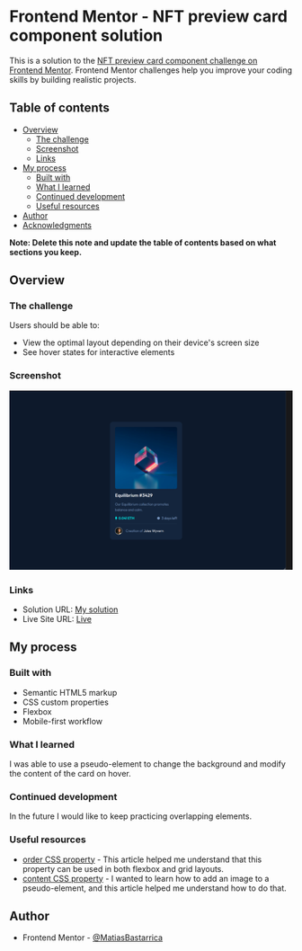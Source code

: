 # Frontend Mentor - NFT preview card component solution

This is a solution to the [NFT preview card component challenge on Frontend Mentor](https://www.frontendmentor.io/challenges/nft-preview-card-component-SbdUL_w0U). Frontend Mentor challenges help you improve your coding skills by building realistic projects.

## Table of contents

- [Overview](#overview)
  - [The challenge](#the-challenge)
  - [Screenshot](#screenshot)
  - [Links](#links)
- [My process](#my-process)
  - [Built with](#built-with)
  - [What I learned](#what-i-learned)
  - [Continued development](#continued-development)
  - [Useful resources](#useful-resources)
- [Author](#author)
- [Acknowledgments](#acknowledgments)

**Note: Delete this note and update the table of contents based on what sections you keep.**

## Overview

### The challenge

Users should be able to:

- View the optimal layout depending on their device's screen size
- See hover states for interactive elements

### Screenshot

![](./screenshot.png)

### Links

- Solution URL: [My solution](https://your-solution-url.com)
- Live Site URL: [Live](https://matiasbastarrica.github.io/NFT-preview-card-component/)

## My process

### Built with

- Semantic HTML5 markup
- CSS custom properties
- Flexbox
- Mobile-first workflow

### What I learned

I was able to use a pseudo-element to change the background and modify the content of the card on hover.

### Continued development

In the future I would like to keep practicing overlapping elements.

### Useful resources

- [order CSS property](https://developer.mozilla.org/en-US/docs/Web/CSS/order) - This article helped me understand that this property can be used in both flexbox and grid layouts.
- [content CSS property](https://developer.mozilla.org/en-US/docs/Web/CSS/content) - I wanted to learn how to add an image to a pseudo-element, and this article helped me understand how to do that.

## Author

- Frontend Mentor - [@MatiasBastarrica](https://www.frontendmentor.io/profile/MatiasBastarrica)
